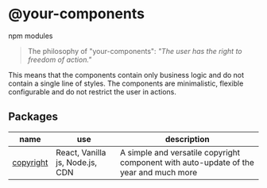 # @your-components

npm modules

> The philosophy of "your-components":
> _"The user has the right to freedom of action."_

This means that the components contain only business logic and do not contain a single line of styles. The components are minimalistic, flexible configurable and do not restrict the user in actions.

## Packages

| name                               | use                             | description                                                                           |
| ---------------------------------- | ------------------------------- | ------------------------------------------------------------------------------------- |
| [copyright](./packages/copyright/) | React, Vanilla js, Node.js, CDN | A simple and versatile copyright component with auto-update of the year and much more |
